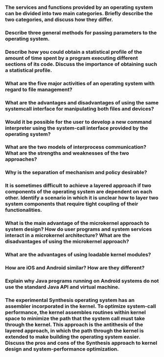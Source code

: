 ### The services and functions provided by an operating system can be divided into two main categories. Briefly describe the two categories, and discuss how they differ.

### Describe three general methods for passing parameters to the operating system.

### Describe how you could obtain a statistical profile of the amount of time spent by a program executing different sections of its code. Discuss the importance of obtaining such a statistical profile.

### What are the five major activities of an operating system with regard to file management?

### What are the advantages and disadvantages of using the same systemcall interface for manipulating both files and devices?

### Would it be possible for the user to develop a new command interpreter using the system-call interface provided by the operating system?

### What are the two models of interprocess communication? What are the strengths and weaknesses of the two approaches?

### Why is the separation of mechanism and policy desirable?

### It is sometimes difficult to achieve a layered approach if two components of the operating system are dependent on each other. Identify a scenario in which it is unclear how to layer two system components that require tight coupling of their functionalities.

### What is the main advantage of the microkernel approach to system design? How do user programs and system services interact in a microkernel architecture? What are the disadvantages of using the microkernel approach?

### What are the advantages of using loadable kernel modules?

### How are iOS and Android similar? How are they different?

### Explain why Java programs running on Android systems do not use the standard Java API and virtual machine.

### The experimental Synthesis operating system has an assembler incorporated in the kernel. To optimize system-call performance, the kernel assembles routines within kernel space to minimize the path that the system call must take through the kernel. This approach is the antithesis of the layered approach, in which the path through the kernel is extended to make building the operating system easier. Discuss the pros and cons of the Synthesis approach to kernel design and system-performance optimization.